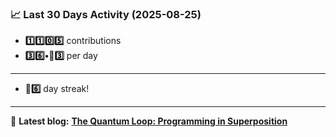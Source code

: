 <!--START_STATS-->
### 📈 Last 30 Days Activity (2025-08-25)  
- **1️⃣1️⃣0️⃣5️⃣** contributions  
- **3️⃣6️⃣•🎱3️⃣** per day
---
- **🎱6️⃣** day streak!
---
📝 **Latest blog:** [**The Quantum Loop: Programming in Superposition**](https://andriak.com/blog/quantum-loop)
<!--END_STATS-->
